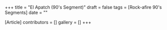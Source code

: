 +++
title = "El Apatch (90's Segment)"
draft = false
tags = [Rock-afire 90's Segments]
date = ""

[Article]
contributors = []
gallery = []
+++